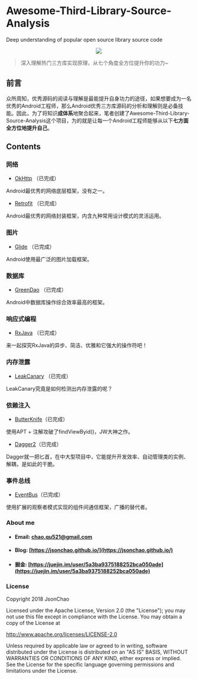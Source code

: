 # Awesome-Third-Library-Source-Analysis
Deep understanding of popular open source library source code
<div align="center">
<img src="https://raw.githubusercontent.com/JsonChao/Awesome-Third-Library-Source-Analysis/master/ScreenShots/Android_hot_third_source_analysis.png">
</div>

> 深入理解热门三方库实现原理，从七个角度全方位提升你的功力~

## 前言

众所周知，优秀源码的阅读与理解是最能提升自身功力的途径，如果想要成为一名优秀的Android工程师，那么Android优秀三方库源码的分析和理解则是必备技能。因此，为了将知识**成体系**地聚合起来，笔者创建了Awesome-Third-Library-Source-Analysis这个项目，为的就是让每一个Android工程师能够从以下**七方面全方位地提升自己**。

## Contents

### 网络

* [OkHttp](https://jsonchao.github.io/2018/12/01/Android%E4%B8%BB%E6%B5%81%E4%B8%89%E6%96%B9%E5%BA%93%E6%BA%90%E7%A0%81%E5%88%86%E6%9E%90%EF%BC%88%E4%B8%80%E3%80%81%E6%B7%B1%E5%85%A5%E7%90%86%E8%A7%A3OKHttp%E6%BA%90%E7%A0%81%EF%BC%89/) （已完成）

Android最优秀的网络底层框架，没有之一。

* [Retrofit](https://jsonchao.github.io/2018/12/09/Android%E4%B8%BB%E6%B5%81%E4%B8%89%E6%96%B9%E5%BA%93%E6%BA%90%E7%A0%81%E5%88%86%E6%9E%90%EF%BC%88%E4%BA%8C%E3%80%81%E6%B7%B1%E5%85%A5%E7%90%86%E8%A7%A3Retrofit%E6%BA%90%E7%A0%81%EF%BC%89/) （已完成）

Android最优秀的网络封装框架，内含九种常用设计模式的灵活运用。


### 图片

* [Glide](https://jsonchao.github.io/2018/12/16/Android%E4%B8%BB%E6%B5%81%E4%B8%89%E6%96%B9%E5%BA%93%E6%BA%90%E7%A0%81%E5%88%86%E6%9E%90%EF%BC%88%E4%B8%89%E3%80%81%E6%B7%B1%E5%85%A5%E7%90%86%E8%A7%A3Glide%E6%BA%90%E7%A0%81%EF%BC%89/) （已完成）

Android使用最广泛的图片加载框架。


### 数据库

* [GreenDao](https://jsonchao.github.io/2018/12/22/Android%E4%B8%BB%E6%B5%81%E4%B8%89%E6%96%B9%E5%BA%93%E6%BA%90%E7%A0%81%E5%88%86%E6%9E%90%EF%BC%88%E5%9B%9B%E3%80%81%E6%B7%B1%E5%85%A5%E7%90%86%E8%A7%A3GreenDao%E6%BA%90%E7%A0%81%EF%BC%89/) （已完成）

Android中数据库操作综合效率最高的框架。


### 响应式编程

* [RxJava](https://jsonchao.github.io/2019/01/01/Android%E4%B8%BB%E6%B5%81%E4%B8%89%E6%96%B9%E5%BA%93%E6%BA%90%E7%A0%81%E5%88%86%E6%9E%90%EF%BC%88%E4%BA%94%E3%80%81%E6%B7%B1%E5%85%A5%E7%90%86%E8%A7%A3RxJava%E6%BA%90%E7%A0%81%EF%BC%89/)  （已完成）

来一起探究RxJava的异步、简洁、优雅和它强大的操作符吧！


### 内存泄露

* [LeakCanary](https://jsonchao.github.io/2019/01/06/Android%E4%B8%BB%E6%B5%81%E4%B8%89%E6%96%B9%E5%BA%93%E6%BA%90%E7%A0%81%E5%88%86%E6%9E%90%EF%BC%88%E5%85%AD%E3%80%81%E6%B7%B1%E5%85%A5%E7%90%86%E8%A7%A3Leakcanary%E6%BA%90%E7%A0%81%EF%BC%89/) （已完成）

LeakCanary究竟是如何检测出内存泄露的呢？



### 依赖注入

* [ButterKnife](https://jsonchao.github.io/2019/01/13/Android%E4%B8%BB%E6%B5%81%E4%B8%89%E6%96%B9%E5%BA%93%E6%BA%90%E7%A0%81%E5%88%86%E6%9E%90%EF%BC%88%E4%B8%83%E3%80%81%E6%B7%B1%E5%85%A5%E7%90%86%E8%A7%A3ButterKnife%E6%BA%90%E7%A0%81%EF%BC%89/)（已完成）

使用APT + 注解攻破了findViewByid()，JW大神之作。

* [Dagger2](https://jsonchao.github.io/2019/01/20/Android%E4%B8%BB%E6%B5%81%E4%B8%89%E6%96%B9%E5%BA%93%E6%BA%90%E7%A0%81%E5%88%86%E6%9E%90%EF%BC%88%E5%85%AB%E3%80%81%E6%B7%B1%E5%85%A5%E7%90%86%E8%A7%A3Dagger2%E6%BA%90%E7%A0%81%EF%BC%89/)（已完成）

Dagger就一把匕首，在中大型项目中，它能提升开发效率、自动管理类的实例、解耦，是如此的干脆。




### 事件总线

* [EventBus](https://jsonchao.github.io/2019/01/28/Android%E4%B8%BB%E6%B5%81%E4%B8%89%E6%96%B9%E5%BA%93%E6%BA%90%E7%A0%81%E5%88%86%E6%9E%90%EF%BC%88%E4%B9%9D%E3%80%81%E6%B7%B1%E5%85%A5%E7%90%86%E8%A7%A3EventBus%E6%BA%90%E7%A0%81%EF%BC%89/)（已完成）


使用扩展的观察者模式实现的组件间通信框架，广播的替代者。




### About me

- #### Email: [chao.qu521@gmail.com]()
- #### Blog: [https://jsonchao.github.io/](https://jsonchao.github.io/)
- #### 掘金: [https://juejin.im/user/5a3ba9375188252bca050ade](https://juejin.im/user/5a3ba9375188252bca050ade)
    
### License

Copyright 2018 JsonChao

Licensed under the Apache License, Version 2.0 (the "License");
you may not use this file except in compliance with the License.
You may obtain a copy of the License at

   http://www.apache.org/licenses/LICENSE-2.0

Unless required by applicable law or agreed to in writing, software
distributed under the License is distributed on an "AS IS" BASIS,
WITHOUT WARRANTIES OR CONDITIONS OF ANY KIND, either express or implied.
See the License for the specific language governing permissions and
limitations under the License.
